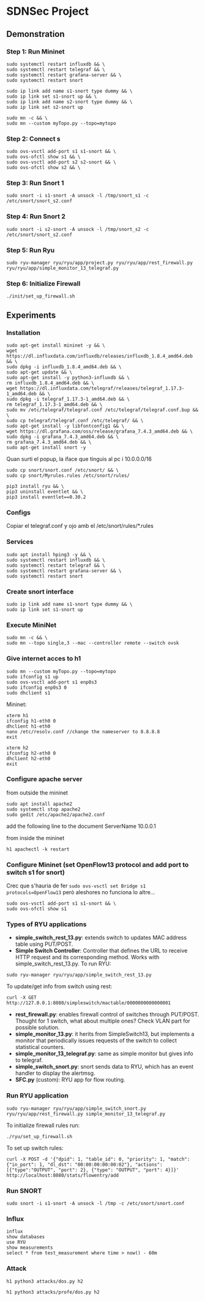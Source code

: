 # SDNSec Project

## Demonstration

### Step 1: Run Mininet

```
sudo systemctl restart influxdb && \
sudo systemctl restart telegraf && \
sudo systemctl restart grafana-server && \
sudo systemctl restart snort
```

```
sudo ip link add name s1-snort type dummy && \
sudo ip link set s1-snort up && \
sudo ip link add name s2-snort type dummy && \
sudo ip link set s2-snort up
```

```
sudo mn -c && \
sudo mn --custom myTopo.py --topo=mytopo
```

### Step 2: Connect s

```
sudo ovs-vsctl add-port s1 s1-snort && \
sudo ovs-ofctl show s1 && \
sudo ovs-vsctl add-port s2 s2-snort && \
sudo ovs-ofctl show s2 && \
```

### Step 3: Run Snort 1

```
sudo snort -i s1-snort -A unsock -l /tmp/snort_s1 -c /etc/snort/snort_s2.conf
```

### Step 4: Run Snort 2

```
sudo snort -i s2-snort -A unsock -l /tmp/snort_s2 -c /etc/snort/snort_s2.conf
```

### Step 5: Run Ryu

```
sudo ryu-manager ryu/ryu/app/project.py ryu/ryu/app/rest_firewall.py ryu/ryu/app/simple_monitor_13_telegraf.py
```

### Step 6: Initialize Firewall

```
./init/set_up_firewall.sh
```

## Experiments

### Installation

```
sudo apt-get install mininet -y && \
wget https://dl.influxdata.com/influxdb/releases/influxdb_1.8.4_amd64.deb && \
sudo dpkg -i influxdb_1.8.4_amd64.deb && \
sudo apt-get update && \
sudo apt-get install -y python3-influxdb && \
rm influxdb_1.8.4_amd64.deb && \
wget https://dl.influxdata.com/telegraf/releases/telegraf_1.17.3-1_amd64.deb && \
sudo dpkg -i telegraf_1.17.3-1_amd64.deb && \
rm telegraf_1.17.3-1_amd64.deb && \
sudo mv /etc/telegraf/telegraf.conf /etc/telegraf/telegraf.conf.bup && \
sudo cp telegraf/telegraf.conf /etc/telegraf/ && \
sudo apt-get install -y libfontconfig1 && \
wget https://dl.grafana.com/oss/release/grafana_7.4.3_amd64.deb && \
sudo dpkg -i grafana_7.4.3_amd64.deb && \
rm grafana_7.4.3_amd64.deb && \
sudo apt-get install snort -y
```

Quan surti el popup, la iface que tinguis al pc i 10.0.0.0/16

```
sudo cp snort/snort.conf /etc/snort/ && \
sudo cp snort/Myrules.rules /etc/snort/rules/
```

```
pip3 install ryu && \
pip3 uninstall eventlet && \
pip3 install eventlet==0.30.2
```

### Configs

Copiar el telegraf.conf y ojo amb el /etc/snort/rules/*.rules

### Services

```
sudo apt install hping3 -y && \
sudo systemctl restart influxdb && \
sudo systemctl restart telegraf && \
sudo systemctl restart grafana-server && \
sudo systemctl restart snort
```

### Create snort interface

```
sudo ip link add name s1-snort type dummy && \
sudo ip link set s1-snort up
```

### Execute MiniNet

```
sudo mn -c && \
sudo mn --topo single,3 --mac --controller remote --switch ovsk
```

### Give internet acces to h1
```
sudo mn --custom myTopo.py --topo=mytopo
sudo ifconfig s1 up
sudo ovs-vsctl add-port s1 enp0s3
sudo ifconfig enp0s3 0
sudo dhclient s1 
```
Mininet:
```
xterm h1
ifconfig h1-eth0 0
dhclient h1-eth0 
nano /etc/resolv.conf //change the nameserver to 8.8.8.8
exit
```
```
xterm h2
ifconfig h2-eth0 0
dhclient h2-eth0 
exit
```

### Configure apache server
from outside the mininet
```
sudo apt install apache2
sudo systemctl stop apache2
sudo gedit /etc/apache2/apache2.conf
```
add the following line to the document ServerName 10.0.0.1

from inside the mininet
```
h1 apachectl -k restart
```

### Configure Mininet (set OpenFlow13 protocol and add port to switch s1 for snort)

Crec que s'hauria de fer `sudo ovs-vsctl set Bridge s1 protocols=OpenFlow13` però aleshores no funciona lo altre...

```
sudo ovs-vsctl add-port s1 s1-snort && \
sudo ovs-ofctl show s1
```
### Types of RYU applications

* **simple_switch_rest_13.py**: extends switch to updates MAC address table using PUT/POST.
* **Simple Switch Controller**: Controller that defines the URL to receive HTTP request and its corresponding method. Works with simple_switch_rest_13.py.
To run RYU:
```
sudo ryu-manager ryu/ryu/app/simple_switch_rest_13.py
```
To update/get info from switch using rest:
```
curl -X GET http://127.0.0.1:8080/simpleswitch/mactable/0000000000000001
```
* **rest_firewall.py**: enables firewall control of switches through PUT/POST. Thought for 1 switch, what about multiple ones? Check VLAN part for possible solution.
* **simple_monitor_13.py**: it herits from SimpleSwitch13, but implements a monitor that periodically issues requests of the switch to collect statistical counters.
* **simple_monitor_13_telegraf.py**: same as simple monitor but gives info to telegraf.
* **simple_switch_snort.py**: snort sends data to RYU, which has an event handler to display the alertmsg.
* **SFC.py** (custom): RYU app for flow routing.


### Run RYU application


```
sudo ryu-manager ryu/ryu/app/simple_switch_snort.py ryu/ryu/app/rest_firewall.py simple_monitor_13_telegraf.py
```
To initialize firewall rules run:
```
./ryu/set_up_firewall.sh
```
To set up switch rules:
```
curl -X POST -d '{"dpid": 1, "table_id": 0, "priority": 1, "match": {"in_port": 1, "dl_dst": "00:00:00:00:00:02"}, "actions": [{"type":"OUTPUT", "port": 2}, {"type": "OUTPUT", "port": 4}]}' http://localhost:8080/stats/flowentry/add
```

### Run SNORT

```
sudo snort -i s1-snort -A unsock -l /tmp -c /etc/snort/snort.conf
```

### Influx

```
influx
show databases
use RYU
show measurements
select * from test_measurement where time > now() - 60m
```

### Attack

```
h1 python3 attacks/dos.py h2
```
```
h1 python3 attacks/profe/dos.py h2
```
